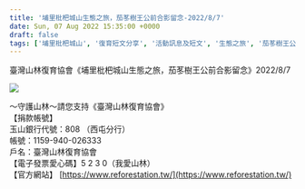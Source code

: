```yaml
---
title: '埔里枇杷城山生態之旅，茄苳樹王公前合影留念-2022/8/7'
date: Sun, 07 Aug 2022 15:35:00 +0000
draft: false
tags: ['埔里枇杷城山', '復育短文分享', '活動訊息及短文', '生態之旅', '茄苳樹王公']
---
```


臺灣山林復育協會《埔里枇杷城山生態之旅，茄苳樹王公前合影留念》2022/8/7

![](https://www.reforestation.tw/wp-content/uploads/2022/08/220807埔里枇杷城山生態之旅.jpg)

～守護山林～請您支持《臺灣山林復育協會》  
【捐款帳號】  
玉山銀行代號：808 （西屯分行）  
帳號：1159-940-026333  
戶名：臺灣山林復育協會  
【電子發票愛心碼】5 2 3 0（我愛山林）  
【官方網站】 [https://www.reforestation.tw/](https://www.reforestation.tw/)